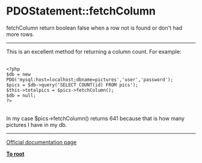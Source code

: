 # PDOStatement::fetchColumn



fetchColumn return boolean false when a row not is found or don&apos;t had more rows.  

---

This is an excellent method for returning a column count. For example:<br><br>

```
<?php
$db = new PDO('mysql:host=localhost;dbname=pictures','user','password');
$pics = $db->query('SELECT COUNT(id) FROM pics');
$this->totalpics = $pics->fetchColumn();
$db = null;
?>
```
<br>In my case $pics-&gt;fetchColumn() returns 641 because that is how many pictures I have in my db.  

---

[Official documentation page](https://www.php.net/manual/en/pdostatement.fetchcolumn.php)

**[To root](/README.md)**